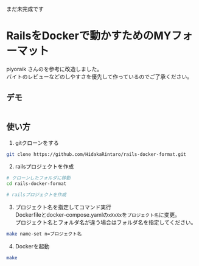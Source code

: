 まだ未完成です

# RailsをDockerで動かすためのMYフォーマット
piyoraik さんのを参考に改造しました。  
バイトのレビューなどのしやすさを優先して作っているのでご了承ください。

## デモ
![]()

## 使い方
1. gitクローンをする
```bash
git clone https://github.com/HidakaRintaro/rails-docker-format.git
```

2. railsプロジェクトを作成  
```bash
# クローンしたフォルダに移動
cd rails-docker-format

# railsプロジェクトを作成
```

3. プロジェクト名を指定してコマンド実行  
  Dockerfileとdocker-compose.yamlの``xXxXx``を``プロジェクト名``に変更。  
  プロジェクト名とフォルダ名が違う場合はフォルダ名を指定してください。
```bash
make name-set n=プロジェクト名
```

4. Dockerを起動
```bash
make 
```
